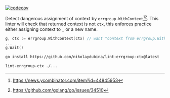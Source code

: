 [![codecov](https://codecov.io/github/nikolaydubina/lint-errgroup-ctx/graph/badge.svg?token=4jwCqMiyif)](https://codecov.io/github/nikolaydubina/lint-errgroup-ctx)

Detect dangerous assignment of context by `errgroup.WithContext`[^1][^2].
This linter will check that returned context is not `ctx`, this enforces practice either assigning context to `_` or a new name.

```go
g, ctx := errgroup.WithContext(ctx) // want "context from errgroup.WithContext should not be named 'ctx'"
...
g.Wait()
```

```bash
go install https://github.com/nikolaydubina/lint-errgroup-ctx@latest
```

```bash
lint-errgroup-ctx ./...
```

[^1]: https://news.ycombinator.com/item?id=44845953
[^2]: https://github.com/golang/go/issues/34510
